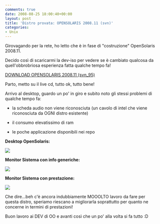 ```yaml
---
comments: true
date: 2008-08-25 18:00:40+00:00
layout: post
title: 'Distro provata: OPENSOLARIS 2008.11 (svn)'
categories:
- Unix
---
```


Girovagando per la rete, ho letto che è in fase di "costruzione" OpenSolaris 2008.11.

Decido così di scaricarmi la dev-iso per vedere se è cambiato qualcosa da quell'obbrobriosa esperienza fatta qualche tempo fa!

[DOWNLOAD OPENSOLARIS 2008.11 (svn_95)](http://genunix.org/distributions/indiana/osol-0811-95-global.iso)

Parto, metto su il live cd, tutto ok, tutto bene!

Arrivo al desktop, guardo un po' in giro e subito noto gli stessi problemi di qualche tempo fa:



	
  * la scheda audio non viene riconosciuta (un cavolo di intel che viene riconosciuta da OGNI distro esistente)

	
  * il consumo elevatissimo di ram

	
  * le poche applicazione disponibili nei repo


**Desktop OpenSolaris:**

[![](http://www.allfreeportal.com/imghost/thumbs/229333Schermata-3.png)](http://www.allfreeportal.com/imghost/viewer.php?id=229333Schermata-3.png)

**Monitor Sistema con info generiche:**

[![](http://www.allfreeportal.com/imghost/thumbs/363101Schermata-1.png)](http://www.allfreeportal.com/imghost/viewer.php?id=363101Schermata-1.png)

**Monitor Sistema con prestazione:**

[![](http://www.allfreeportal.com/imghost/thumbs/489617Schermata.png)](http://www.allfreeportal.com/imghost/viewer.php?id=489617Schermata.png)

Che dire...beh c'è ancora indubbiamente MOOOLTO lavoro da fare per questa distro, speriamo riescano a migliorarla soprattutto per quanto ne concerne in termini di prestazioni!

Buon lavoro ai DEV di OO e avanti così che un po' alla volta si fa tutto :D
